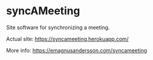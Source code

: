 syncAMeeting
========================================================================
Site software for synchronizing a meeting.

Actual site: https://syncameeting.herokuapp.com/

More info: https://emagnusandersson.com/syncameeting

